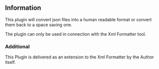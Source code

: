 ## Information

This plugin will convert json files into a human readable format
or convert them back to a space saving one.

The plugin can only be used in connection with the Xml Formatter tool.

### Additional

This Plugin is delivered as an extension to the Xml Formatter by the Author itself. 
